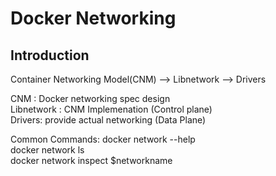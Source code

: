 # Docker Networking

## Introduction

Container Networking Model(CNM) --> Libnetwork --> Drivers  

CNM : Docker networking spec design  
Libnetwork : CNM Implemenation (Control plane)  
Drivers: provide actual networking (Data Plane)

Common Commands:
docker network --help  
docker network ls  
docker network inspect $networkname  
